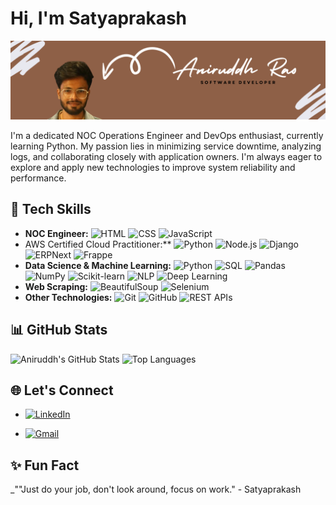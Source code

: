 # Hi, I'm Satyaprakash

![Banner](https://github.com/Anirudhrarao/Anirudhrarao/blob/main/Purple%20Minimalist%20Brush%20Personal%20LinkedIn%20Banner.png)

I'm a dedicated NOC Operations Engineer and DevOps enthusiast, currently learning Python. My passion lies in minimizing service downtime, analyzing logs, and collaborating closely with application owners. I'm always eager to explore and apply new technologies to improve system reliability and performance.

## 🚀 Tech Skills

- **NOC Engineer:** ![HTML](https://img.shields.io/badge/HTML-E34F26?style=flat&logo=html5&logoColor=white) ![CSS](https://img.shields.io/badge/CSS-1572B6?style=flat&logo=css3&logoColor=white) ![JavaScript](https://img.shields.io/badge/JavaScript-F7DF1E?style=flat&logo=javascript&logoColor=black)
- AWS Certified Cloud Practitioner:** ![Python](https://img.shields.io/badge/Python-3776AB?style=flat&logo=python&logoColor=white) ![Node.js](https://img.shields.io/badge/Node.js-339933?style=flat&logo=nodedotjs&logoColor=white) ![Django](https://img.shields.io/badge/Django-092E20?style=flat&logo=django&logoColor=white) ![ERPNext](https://img.shields.io/badge/ERPNext-1F85DE?style=flat&logo=erpnext&logoColor=white) ![Frappe](https://img.shields.io/badge/Frappe-4F4F4F?style=flat&logo=frappe&logoColor=white)
- **Data Science & Machine Learning:** ![Python](https://img.shields.io/badge/Python-3776AB?style=flat&logo=python&logoColor=white) ![SQL](https://img.shields.io/badge/SQL-4479A1?style=flat&logo=postgresql&logoColor=white) ![Pandas](https://img.shields.io/badge/Pandas-150458?style=flat&logo=pandas&logoColor=white) ![NumPy](https://img.shields.io/badge/NumPy-013243?style=flat&logo=numpy&logoColor=white) ![Scikit-learn](https://img.shields.io/badge/Scikit--learn-F7931E?style=flat&logo=scikit-learn&logoColor=white) ![NLP](https://img.shields.io/badge/NLP-008ED0?style=flat&logo=python&logoColor=white) ![Deep Learning](https://img.shields.io/badge/Deep_Learning-FF6F00?style=flat&logo=keras&logoColor=white)
- **Web Scraping:** ![BeautifulSoup](https://img.shields.io/badge/BeautifulSoup-2A9D8F?style=flat&logo=python&logoColor=white) ![Selenium](https://img.shields.io/badge/Selenium-43B02A?style=flat&logo=selenium&logoColor=white)
- **Other Technologies:** ![Git](https://img.shields.io/badge/Git-F05032?style=flat&logo=git&logoColor=white) ![GitHub](https://img.shields.io/badge/GitHub-181717?style=flat&logo=github&logoColor=white) ![REST APIs](https://img.shields.io/badge/REST_APIs-02569B?style=flat&logo=rest&logoColor=white)

## 📊 GitHub Stats

![Aniruddh's GitHub Stats](https://github-readme-stats.vercel.app/api?username=Anirudhrarao&show_icons=true&theme=light)
![Top Languages](https://github-readme-stats.vercel.app/api/top-langs/?username=Anirudhrarao&layout=compact&theme=light)

## 🌐 Let's Connect

- [![LinkedIn](https://img.shields.io/badge/LinkedIn-Aniruddh%20Rao-blue?style=flat&logo=linkedin)](https://www.linkedin.com/in/satyaprakash-431-l/)


- [![Gmail](https://img.shields.io/badge/Email-raorudhra16%40gmail.com-red?style=flat&logo=gmail)](mailto:spr0431@gmail.com)

## ✨ Fun Fact

_""Just do your job, don't look around, focus on work." - Satyaprakash
